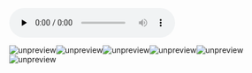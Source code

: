 <audio id="audio" title="06 | 面试现场第一期：当问到组件实现原理时，面试官是在刁难你吗？" controls="" preload="none"><source id="mp3" src="https://static001.geekbang.org/resource/audio/6a/0c/6a89b1be8d3b75687ced59c143370c0c.mp3"></audio>

<img src="https://static001.geekbang.org/resource/image/0c/e7/0c5237f2bfd702bbb19423d36fafe4e7.jpg" alt="unpreview"><img src="https://static001.geekbang.org/resource/image/3d/08/3d6b93bdf72be3826c9be626b19f0308.jpg" alt="unpreview"><img src="https://static001.geekbang.org/resource/image/a0/db/a04a123eebb754cb04c3c055c47400db.jpg" alt="unpreview"><img src="https://static001.geekbang.org/resource/image/d6/7a/d6a832cc3fe1284e6274c1d43f44067a.jpg" alt="unpreview"><img src="https://static001.geekbang.org/resource/image/b9/da/b963b7e55dd6c3cf1fb3340ffb233fda.jpg" alt="unpreview"><img src="https://static001.geekbang.org/resource/image/69/fe/69f89c4662d71b1e434a85ba89ff87fe.jpg" alt="unpreview">
